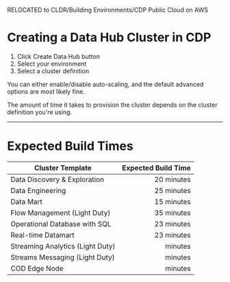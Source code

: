 RELOCATED to CLDR/Building Environments/CDP Public Cloud on AWS

# Creating a Data Hub Cluster in CDP


1. Click Create Data Hub button
2. Select your environment
3. Select a cluster definition

You can either enable/disable auto-scaling, and the default advanced options are most likely fine.

The amount of time it takes to provision the cluster depends on the cluster definition you're using.

---

# Expected Build Times

| Cluster Template             	 | Expected Build Time 	|
|------------------------------- |--------------------:	|
| Data Discovery & Exploration 	 |          20 minutes 	|
| Data Engineering             	 |          25 minutes	  |
| Data Mart                    	 |          15 minutes  	|
| Flow Management (Light Duty)   |          35 minutes   |
| Operational Database with SQL  |          23 minutes   |
| Real-time Datamart             |          23 minutes   |
| Streaming Analytics (Light Duty)  |           minutes   |
| Streams Messaging (Light Duty)  |           minutes   |
| COD Edge Node  |           minutes   |
